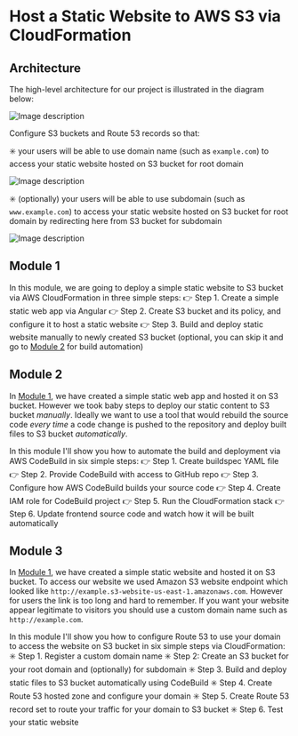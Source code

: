 # Host a Static Website to AWS S3 via CloudFormation

## **Architecture**

The high-level architecture for our project is illustrated in the diagram below:

![Image description](https://dev-to-uploads.s3.amazonaws.com/uploads/articles/yq9z2zaddpr3p5b2d4x4.png)

Configure S3 buckets and Route 53 records so that:

:eight_spoked_asterisk: your users will be able to use domain name (such as `example.com`) to access your static website hosted on S3 bucket for root domain

![Image description](https://dev-to-uploads.s3.amazonaws.com/uploads/articles/53a1r7ffnqnchvrlfsu6.png)

:eight_spoked_asterisk: (optionally) your users will be able to use subdomain (such as `www.example.com`) to access your static website hosted on S3 bucket for root domain by redirecting here from S3 bucket for subdomain

![Image description](https://dev-to-uploads.s3.amazonaws.com/uploads/articles/muly9ixofra3itkqs0xj.png)

## Module 1
In this module, we are going to deploy a simple static website to S3 bucket via AWS CloudFormation in three simple steps:
:point_right: Step 1. Create a simple static web app via Angular
:point_right: Step 2. Create S3 bucket and its policy, and configure it to host a static website
:point_right: Step 3. Build and deploy static website manually to newly created S3 bucket (optional, you can skip it and go to [Module 2](https://dev.to/tiamatt/aws-project-module-2-automate-the-build-of-a-static-website-on-aws-s3-via-codebuild-and-cloudformation-nc2) for build automation)

## Module 2
In [Module 1](https://dev.to/tiamatt/aws-project-module-1-host-a-static-website-on-aws-s3-via-cloudformation-2pa2), we have created a simple static web app and hosted it on S3 bucket. However we took baby steps to deploy our static content to S3 bucket *manually*. Ideally we want to use a tool that would rebuild the source code *every time* a code change is pushed to the repository and deploy built files to S3 bucket *automatically*.

In this module I'll show you how to automate the build and deployment via AWS CodeBuild in six simple steps:
:point_right: Step 1. Create buildspec YAML file
:point_right: Step 2. Provide CodeBuild with access to GitHub repo
:point_right: Step 3. Configure how AWS CodeBuild builds your source code 
:point_right: Step 4. Create IAM role for CodeBuild project
:point_right: Step 5. Run the CloudFormation stack
:point_right: Step 6. Update frontend source code and watch how it will be built automatically

## Module 3
In [Module 1](https://dev.to/tiamatt/aws-project-module-1-host-a-static-website-on-aws-s3-via-cloudformation-2pa2), we have created a simple static website and hosted it on S3 bucket. To access our website we used Amazon S3 website endpoint which looked like `http://example.s3-website-us-east-1.amazonaws.com`. However for users the link is too long and hard to remember. If you want your website appear legitimate to visitors you should use a custom domain name such as `http://example.com`.

In this module I'll show you how to configure Route 53 to use your domain to access the website on S3 bucket in six simple steps via CloudFormation:
:eight_spoked_asterisk: Step 1. Register a custom domain name
:eight_spoked_asterisk: Step 2: Create an S3 bucket for your root domain and (optionally) for subdomain
:eight_spoked_asterisk: Step 3. Build and deploy static files to S3 bucket automatically using CodeBuild
:eight_spoked_asterisk: Step 4. Create Route 53 hosted zone and configure your domain
:eight_spoked_asterisk: Step 5. Create Route 53 record set to route your traffic for your domain to S3 bucket
:eight_spoked_asterisk: Step 6. Test your static website